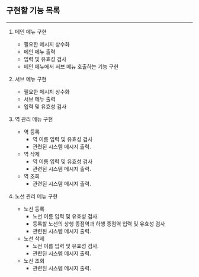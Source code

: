 ## 구현할 기능 목록
---
1. 메인 메뉴 구현
    - 필요한 메시지 상수화
    - 메인 메뉴 출력
    - 입력 및 유효성 검사
    - 메인 메뉴에서 서브 메뉴 호출하는 기능 구현

2. 서브 메뉴 구현
    - 필요한 메시지 상수화
    - 서브 메뉴 출력 
    - 입력 및 유효성 검사

3. 역 관리 메뉴 구현
    - 역 등록
        - 역 이름 입력 및 유효성 검사
        - 관련된 시스템 메시지 출력.
    - 역 삭제
        - 역 이름 입력 및 유효성 검사
        - 관련된 시스템 메시지 출력.
    - 역 조회
        - 관련된 시스템 메시지 출력.

4. 노선 관리 메뉴 구현
    - 노선 등록
        - 노선 이름 입력 및 유효성 검사.
        - 등록할 노선의 상행 종점역과 하행 종점역 입력 및 유효성 검사
        - 관련된 시스템 메시지 출력.
    - 노선 삭제
        - 노선 이름 입력 및 유효성 검사.
        - 관련된 시스템 메시지 출력.
    - 노선 조회
        - 관련된 시스템 메시지 출력.